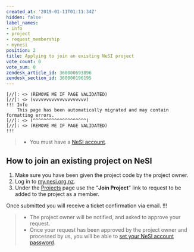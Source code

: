 ```yaml
---
created_at: '2019-01-11T01:11:34Z'
hidden: false
label_names:
- info
- project
- request_membership
- mynesi
position: 2
title: Applying to join an existing NeSI project
vote_count: 0
vote_sum: 0
zendesk_article_id: 360000693896
zendesk_section_id: 360000196195
---
```



    [//]: <> (REMOVE ME IF PAGE VALIDATED)
    [//]: <> (vvvvvvvvvvvvvvvvvvvv)
    !!! Info
        This page has been automatically migrated and may contain formatting errors.
    [//]: <> (^^^^^^^^^^^^^^^^^^^^)
    [//]: <> (REMOVE ME IF PAGE VALIDATED)
    !!!
>
> -   You must have a [NeSI
>     account](https://support.nesi.org.nz/hc/en-gb/articles/360000159715).

## How to join an existing project on NeSI

1.  Make sure you have been given the project code by the project owner.
2.  Log in to [my.nesi.org.nz](https://my.nesi.org.nz/).
3.  Under the [Projects](https://my.nesi.org.nz/projects/join) page use
    the "**Join Project**" link to request to be added to the project as
    a member.

Once submitted you will receive a ticket confirmation via email.
!!!
>
> -   The project owner will be notified, and asked to approve your
>     request.
> -   Once your request has been approved by the project owner and
>     processed by us, you will be able to [set your NeSI account
>     password](https://support.nesi.org.nz/hc/en-gb/articles/360000335995).
